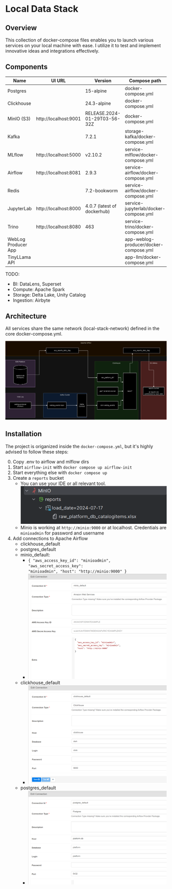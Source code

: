 # Local Data Stack

## Overview

This collection of docker-compose files enables you to launch various services on your
local machine with ease.
I utilize it to test and implement innovative ideas and integrations effectively.

## Components

| Name                | UI URL                | Version                      | Compose path                           |
|---------------------|-----------------------|------------------------------|----------------------------------------|
| Postgres            |                       | 15-alpine                    | docker-compose.yml                     |
| Clickhouse          |                       | 24.3-alpine                  | docker-compose.yml                     |
| MinIO (S3)          | http://localhost:9001 | RELEASE.2024-01-29T03-56-32Z | docker-compose.yml                     |
| Kafka               |                       | 7.2.1                        | storage-kafka/docker-compose.yml       |
| MLflow              | http://localhost:5000 | v2.10.2                      | service-mlflow/docker-compose.yml      |
| Airflow             | http://localhost:8081 | 2.9.3                        | service-airflow/docker-compose.yml     |
| Redis               |                       | 7.2-bookworm                 | service-airflow/docker-compose.yml     |
| JupyterLab          | http://localhost:8000 | 4.0.7 (latest of dockerhub)  | service-jupyterlab/docker-compose.yml  |
| Trino               | http://localhost:8080 | 463                          | service-trino/docker-compose.yml       |
| WebLog Producer App |                       |                              | app-weblog-producer/docker-compose.yml |
| TinyLLama API       |                       |                              | app-llm/docker-compose.yml             |

TODO:
* BI: DataLens, Superset
* Compute: Apache Spark
* Storage: Delta Lake, Unity Catalog
* Ingestion: Airbyte

## Architecture

All services share the same network (local-stack-network) defined in the core docker-compose.yml.

![Architecrtural](/docs/architecture.png)

## Installation

The project is origanized inside the `docker-compose.yml`, but it's highly advised to follow these steps:

0. Copy .env to airflow and mlflow dirs
1. Start `airflow-init` with `docker compose up airflow-init`
2. Start everything else with `docker compose up`
3. Create a `reports` bucket
    * You can use your IDE or all relevant tool. ![bucket](/docs/create_bucket.png)
    * Minio is working at `http://minio:9000` or at localhost. Credentials are `minioadmin` for password and username
4. Add connections to Apache Airflow
    * clickhouse_default
    * postgres_default
    * minio_default:
        * <code>{
          "aws_access_key_id": "minioadmin",
          "aws_secret_access_key": "minioadmin",
          "host": "http://minio:9000"
          }</code>
        * ![minio](/docs/minio_default.png)
    * clickhouse_default
        * ![ch](/docs/clickhouse_default.png)
    * postgres_default
        * ![ch](/docs/postgres_default.png)